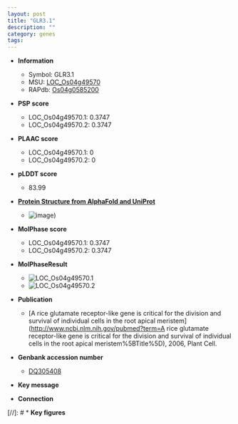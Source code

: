 ```yaml
---
layout: post
title: "GLR3.1"
description: ""
category: genes
tags: 
---
```


* **Information**  
    + Symbol: GLR3.1  
    + MSU: [LOC_Os04g49570](http://rice.plantbiology.msu.edu/cgi-bin/ORF_infopage.cgi?orf=LOC_Os04g49570)  
    + RAPdb: [Os04g0585200](http://rapdb.dna.affrc.go.jp/viewer/gbrowse_details/irgsp1?name=Os04g0585200)  

* **PSP score**  
    + LOC_Os04g49570.1: 0.3747 
    + LOC_Os04g49570.2: 0.3747 

* **PLAAC score**  
    + LOC_Os04g49570.1: 0 
    + LOC_Os04g49570.2: 0 

* **pLDDT score**
    + 83.99

* **[Protein Structure from AlphaFold and UniProt](https://www.uniprot.org/uniprotkb/Q7XP59/entry#structure)**
    + ![image](https://ricepsp.github.io/images/Q7/AF-Q7XP59-F1.png))

* **MolPhase score**
    + LOC_Os04g49570.1: 0.3747
    + LOC_Os04g49570.2: 0.3747

* **MolPhaseResult**
    + ![LOC_Os04g49570.1](https://ricepsp.github.io/pictures/LOC_Os04g/LOC_Os04g49570.1.png)
    + ![LOC_Os04g49570.2](https://ricepsp.github.io/pictures/LOC_Os04g/LOC_Os04g49570.2.png)

* **Publication**  
    + [A rice glutamate receptor-like gene is critical for the division and survival of individual cells in the root apical meristem](http://www.ncbi.nlm.nih.gov/pubmed?term=A rice glutamate receptor-like gene is critical for the division and survival of individual cells in the root apical meristem%5BTitle%5D), 2006, Plant Cell.

* **Genbank accession number**  
    + [DQ305408](http://www.ncbi.nlm.nih.gov/nuccore/DQ305408)

* **Key message**  

* **Connection**  

[//]: # * **Key figures**  


